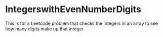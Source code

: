 # IntegerswithEvenNumberDigits
This is for a Leetcode problem that checks the integers in an array to see how many digits make up that integer. 
